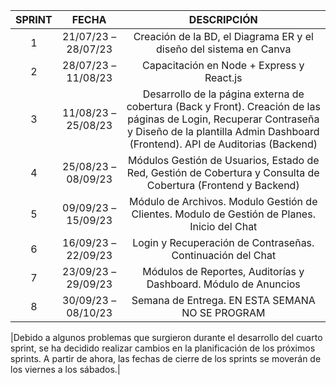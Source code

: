| SPRINT  | FECHA | DESCRIPCIÓN |
|:-------:|:-----:|:----------:|
| 1      | 21/07/23 – 28/07/23 | Creación de la BD, el Diagrama ER y el diseño del sistema en Canva    |
| 2      | 28/07/23 – 11/08/23 | Capacitación en Node + Express y React.js   |
| 3      | 11/08/23 – 25/08/23 | Desarrollo de la página externa de cobertura (Back y Front). Creación de las páginas de Login, Recuperar Contraseña y Diseño de la plantilla Admin Dashboard (Frontend). API de Auditorias (Backend) |
| 4      | 25/08/23 – 08/09/23 | Módulos Gestión de Usuarios, Estado de Red, Gestión de Cobertura y Consulta de Cobertura (Frontend y Backend) |
| 5      | 09/09/23 – 15/09/23 | Módulo de Archivos. Modulo Gestión de Clientes. Modulo de Gestión de Planes. Inicio del Chat       |
| 6      | 16/09/23 – 22/09/23 | Login y Recuperación de Contraseñas. Continuación del Chat     |
| 7      | 23/09/23 – 29/09/23 | Módulos de Reportes, Auditorías y Dashboard. Módulo de Anuncios  |
| 8      | 30/09/23 – 08/10/23 | Semana de Entrega. EN ESTA SEMANA NO SE PROGRAM  |




|Debido a algunos problemas que surgieron durante el desarrollo del cuarto sprint, se ha decidido realizar cambios en la planificación de los próximos sprints. A partir de ahora, las fechas de cierre de los sprints se moverán de los viernes a los sábados.|
